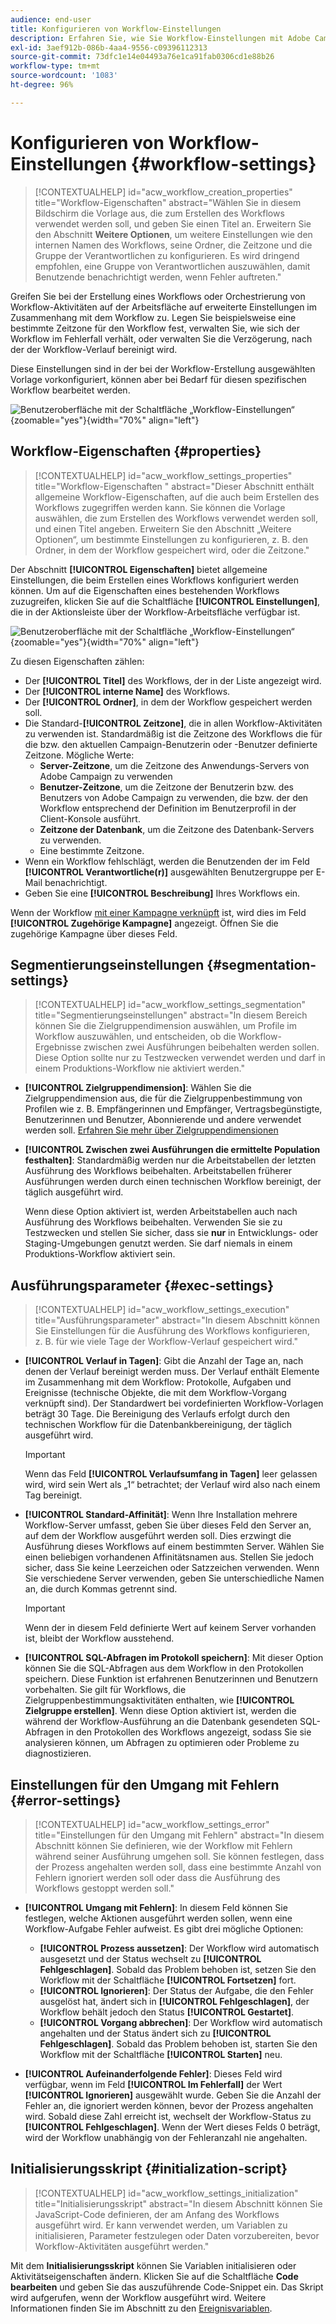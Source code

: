 ```yaml
---
audience: end-user
title: Konfigurieren von Workflow-Einstellungen
description: Erfahren Sie, wie Sie Workflow-Einstellungen mit Adobe Campaign Web festlegen
exl-id: 3aef912b-086b-4aa4-9556-c09396112313
source-git-commit: 73dfc1e14e04493a76e1ca91fab0306cd1e88b26
workflow-type: tm+mt
source-wordcount: '1083'
ht-degree: 96%

---
```


# Konfigurieren von Workflow-Einstellungen {#workflow-settings}

>[!CONTEXTUALHELP]
>id="acw_workflow_creation_properties"
>title="Workflow-Eigenschaften"
>abstract="Wählen Sie in diesem Bildschirm die Vorlage aus, die zum Erstellen des Workflows verwendet werden soll, und geben Sie einen Titel an. Erweitern Sie den Abschnitt **Weitere Optionen**, um weitere Einstellungen wie den internen Namen des Workflows, seine Ordner, die Zeitzone und die Gruppe der Verantwortlichen zu konfigurieren. Es wird dringend empfohlen, eine Gruppe von Verantwortlichen auszuwählen, damit Benutzende benachrichtigt werden, wenn Fehler auftreten."

Greifen Sie bei der Erstellung eines Workflows oder Orchestrierung von Workflow-Aktivitäten auf der Arbeitsfläche auf erweiterte Einstellungen im Zusammenhang mit dem Workflow zu. Legen Sie beispielsweise eine bestimmte Zeitzone für den Workflow fest, verwalten Sie, wie sich der Workflow im Fehlerfall verhält, oder verwalten Sie die Verzögerung, nach der der Workflow-Verlauf bereinigt wird.

Diese Einstellungen sind in der bei der Workflow-Erstellung ausgewählten Vorlage vorkonfiguriert, können aber bei Bedarf für diesen spezifischen Workflow bearbeitet werden.

![Benutzeroberfläche mit der Schaltfläche „Workflow-Einstellungen“](assets/workflow-settings-button.png){zoomable="yes"}{width="70%" align="left"}

## Workflow-Eigenschaften  {#properties}

>[!CONTEXTUALHELP]
>id="acw_workflow_settings_properties"
>title="Workflow-Eigenschaften "
>abstract="Dieser Abschnitt enthält allgemeine Workflow-Eigenschaften, auf die auch beim Erstellen des Workflows zugegriffen werden kann. Sie können die Vorlage auswählen, die zum Erstellen des Workflows verwendet werden soll, und einen Titel angeben. Erweitern Sie den Abschnitt „Weitere Optionen“, um bestimmte Einstellungen zu konfigurieren, z. B. den Ordner, in dem der Workflow gespeichert wird, oder die Zeitzone."

Der Abschnitt **[!UICONTROL Eigenschaften]** bietet allgemeine Einstellungen, die beim Erstellen eines Workflows konfiguriert werden können. Um auf die Eigenschaften eines bestehenden Workflows zuzugreifen, klicken Sie auf die Schaltfläche **[!UICONTROL Einstellungen]**, die in der Aktionsleiste über der Workflow-Arbeitsfläche verfügbar ist.

![Benutzeroberfläche mit der Schaltfläche „Workflow-Einstellungen“](assets/workflow-settings.png){zoomable="yes"}{width="70%" align="left"}

Zu diesen Eigenschaften zählen:

* Der **[!UICONTROL Titel]** des Workflows, der in der Liste angezeigt wird.
* Der **[!UICONTROL interne Name]** des Workflows.
* Der **[!UICONTROL Ordner]**, in dem der Workflow gespeichert werden soll.
* Die Standard-**[!UICONTROL Zeitzone]**, die in allen Workflow-Aktivitäten zu verwenden ist. Standardmäßig ist die Zeitzone des Workflows die für die bzw. den aktuellen Campaign-Benutzerin oder -Benutzer definierte Zeitzone.
Mögliche Werte:
   * **Server-Zeitzone**, um die Zeitzone des Anwendungs-Servers von Adobe Campaign zu verwenden
   * **Benutzer-Zeitzone**, um die Zeitzone der Benutzerin bzw. des Benutzers von Adobe Campaign zu verwenden, die bzw. der den Workflow entsprechend der Definition im Benutzerprofil in der Client-Konsole ausführt.
   * **Zeitzone der Datenbank**, um die Zeitzone des Datenbank-Servers zu verwenden.
   * Eine bestimmte Zeitzone.
* Wenn ein Workflow fehlschlägt, werden die Benutzenden der im Feld **[!UICONTROL Verantwortliche(r)]** ausgewählten Benutzergruppe per E-Mail benachrichtigt.
* Geben Sie eine **[!UICONTROL Beschreibung]** Ihres Workflows ein.

Wenn der Workflow [mit einer Kampagne verknüpft](create-workflow.md) ist, wird dies im Feld **[!UICONTROL Zugehörige Kampagne]** angezeigt. Öffnen Sie die zugehörige Kampagne über dieses Feld.

## Segmentierungseinstellungen {#segmentation-settings}

>[!CONTEXTUALHELP]
>id="acw_workflow_settings_segmentation"
>title="Segmentierungseinstellungen"
>abstract="In diesem Bereich können Sie die Zielgruppendimension auswählen, um Profile im Workflow auszuwählen, und entscheiden, ob die Workflow-Ergebnisse zwischen zwei Ausführungen beibehalten werden sollen. Diese Option sollte nur zu Testzwecken verwendet werden und darf in einem Produktions-Workflow nie aktiviert werden."

* **[!UICONTROL Zielgruppendimension]**: Wählen Sie die Zielgruppendimension aus, die für die Zielgruppenbestimmung von Profilen wie z. B. Empfängerinnen und Empfänger, Vertragsbegünstigte, Benutzerinnen und Benutzer, Abonnierende und andere verwendet werden soll. [Erfahren Sie mehr über Zielgruppendimensionen](../audience/targeting-dimensions.md)

* **[!UICONTROL Zwischen zwei Ausführungen die ermittelte Population festhalten]**: Standardmäßig werden nur die Arbeitstabellen der letzten Ausführung des Workflows beibehalten. Arbeitstabellen früherer Ausführungen werden durch einen technischen Workflow bereinigt, der täglich ausgeführt wird.

  Wenn diese Option aktiviert ist, werden Arbeitstabellen auch nach Ausführung des Workflows beibehalten. Verwenden Sie sie zu Testzwecken und stellen Sie sicher, dass sie **nur** in Entwicklungs- oder Staging-Umgebungen genutzt werden. Sie darf niemals in einem Produktions-Workflow aktiviert sein.

## Ausführungsparameter {#exec-settings}

>[!CONTEXTUALHELP]
>id="acw_workflow_settings_execution"
>title="Ausführungsparameter"
>abstract="In diesem Abschnitt können Sie Einstellungen für die Ausführung des Workflows konfigurieren, z. B. für wie viele Tage der Workflow-Verlauf gespeichert wird."

* **[!UICONTROL Verlauf in Tagen]**: Gibt die Anzahl der Tage an, nach denen der Verlauf bereinigt werden muss. Der Verlauf enthält Elemente im Zusammenhang mit dem Workflow: Protokolle, Aufgaben und Ereignisse (technische Objekte, die mit dem Workflow-Vorgang verknüpft sind). Der Standardwert bei vordefinierten Workflow-Vorlagen beträgt 30 Tage. Die Bereinigung des Verlaufs erfolgt durch den technischen Workflow für die Datenbankbereinigung, der täglich ausgeführt wird.

  >[!IMPORTANT]
  >
  >Wenn das Feld **[!UICONTROL Verlaufsumfang in Tagen]** leer gelassen wird, wird sein Wert als „1“ betrachtet; der Verlauf wird also nach einem Tag bereinigt.

* **[!UICONTROL Standard-Affinität]**: Wenn Ihre Installation mehrere Workflow-Server umfasst, geben Sie über dieses Feld den Server an, auf dem der Workflow ausgeführt werden soll. Dies erzwingt die Ausführung dieses Workflows auf einem bestimmten Server. Wählen Sie einen beliebigen vorhandenen Affinitätsnamen aus. Stellen Sie jedoch sicher, dass Sie keine Leerzeichen oder Satzzeichen verwenden. Wenn Sie verschiedene Server verwenden, geben Sie unterschiedliche Namen an, die durch Kommas getrennt sind.

  >[!IMPORTANT]
  >
  >Wenn der in diesem Feld definierte Wert auf keinem Server vorhanden ist, bleibt der Workflow ausstehend.

* **[!UICONTROL SQL-Abfragen im Protokoll speichern]**: Mit dieser Option können Sie die SQL-Abfragen aus dem Workflow in den Protokollen speichern. Diese Funktion ist erfahrenen Benutzerinnen und Benutzern vorbehalten. Sie gilt für Workflows, die Zielgruppenbestimmungsaktivitäten enthalten, wie **[!UICONTROL Zielgruppe erstellen]**. Wenn diese Option aktiviert ist, werden die während der Workflow-Ausführung an die Datenbank gesendeten SQL-Abfragen in den Protokollen des Workflows angezeigt, sodass Sie sie analysieren können, um Abfragen zu optimieren oder Probleme zu diagnostizieren.

## Einstellungen für den Umgang mit Fehlern {#error-settings}

>[!CONTEXTUALHELP]
>id="acw_workflow_settings_error"
>title="Einstellungen für den Umgang mit Fehlern"
>abstract="In diesem Abschnitt können Sie definieren, wie der Workflow mit Fehlern während seiner Ausführung umgehen soll. Sie können festlegen, dass der Prozess angehalten werden soll, dass eine bestimmte Anzahl von Fehlern ignoriert werden soll oder dass die Ausführung des Workflows gestoppt werden soll."

* **[!UICONTROL Umgang mit Fehlern]**: In diesem Feld können Sie festlegen, welche Aktionen ausgeführt werden sollen, wenn eine Workflow-Aufgabe Fehler aufweist. Es gibt drei mögliche Optionen:

   * **[!UICONTROL Prozess aussetzen]**: Der Workflow wird automatisch ausgesetzt und der Status wechselt zu **[!UICONTROL Fehlgeschlagen]**. Sobald das Problem behoben ist, setzen Sie den Workflow mit der Schaltfläche **[!UICONTROL Fortsetzen]** fort.
   * **[!UICONTROL Ignorieren]**: Der Status der Aufgabe, die den Fehler ausgelöst hat, ändert sich in **[!UICONTROL Fehlgeschlagen]**, der Workflow behält jedoch den Status **[!UICONTROL Gestartet]**. <!-- TO ADD ONCE SCHEDULER IS AVAILABLE This configuration is relevant for recurring tasks: if the branch includes a scheduler, it will start normally next time the workflow is executed.-->
   * **[!UICONTROL Vorgang abbrechen]**: Der Workflow wird automatisch angehalten und der Status ändert sich zu **[!UICONTROL Fehlgeschlagen]**. Sobald das Problem behoben ist, starten Sie den Workflow mit der Schaltfläche **[!UICONTROL Starten]** neu.

* **[!UICONTROL Aufeinanderfolgende Fehler]**: Dieses Feld wird verfügbar, wenn im Feld **[!UICONTROL Im Fehlerfall]** der Wert **[!UICONTROL Ignorieren]** ausgewählt wurde. Geben Sie die Anzahl der Fehler an, die ignoriert werden können, bevor der Prozess angehalten wird. Sobald diese Zahl erreicht ist, wechselt der Workflow-Status zu **[!UICONTROL Fehlgeschlagen]**. Wenn der Wert dieses Felds 0 beträgt, wird der Workflow unabhängig von der Fehleranzahl nie angehalten.

## Initialisierungsskript {#initialization-script}

>[!CONTEXTUALHELP]
>id="acw_workflow_settings_initialization"
>title="Initialisierungsskript"
>abstract="In diesem Abschnitt können Sie JavaScript-Code definieren, der am Anfang des Workflows ausgeführt wird. Er kann verwendet werden, um Variablen zu initialisieren, Parameter festzulegen oder Daten vorzubereiten, bevor Workflow-Aktivitäten ausgeführt werden."

Mit dem **Initialisierungsskript** können Sie Variablen initialisieren oder Aktivitätseigenschaften ändern. Klicken Sie auf die Schaltfläche **Code bearbeiten** und geben Sie das auszuführende Code-Snippet ein. Das Skript wird aufgerufen, wenn der Workflow ausgeführt wird. Weitere Informationen finden Sie im Abschnitt zu den [Ereignisvariablen](../workflows/event-variables.md).